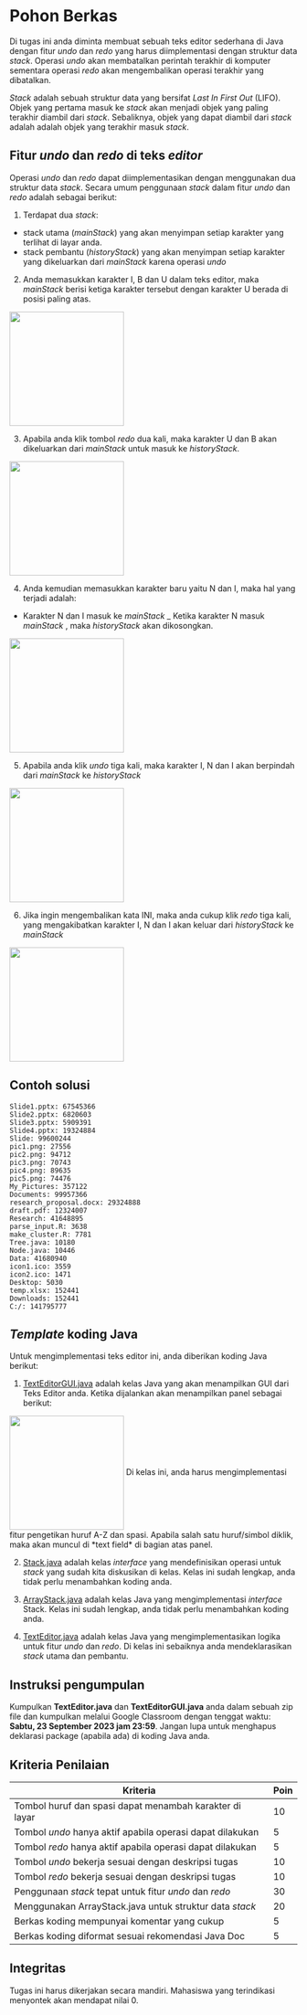 # Pohon Berkas

Di tugas ini anda diminta membuat sebuah teks editor sederhana di Java dengan fitur _undo_ dan _redo_ yang harus diimplementasi dengan struktur data _stack_. Operasi _undo_ akan membatalkan perintah terakhir di komputer sementara operasi _redo_ akan mengembalikan operasi terakhir yang dibatalkan. 

_Stack_ adalah sebuah struktur data yang bersifat _Last In First Out_ (LIFO). Objek yang pertama masuk ke _stack_ akan menjadi objek yang paling terakhir diambil dari _stack_. Sebaliknya, objek yang dapat diambil dari _stack_ adalah adalah objek yang terakhir masuk _stack_. 

## Fitur _undo_ dan _redo_ di teks _editor_
Operasi _undo_ dan _redo_ dapat diimplementasikan dengan menggunakan dua struktur data _stack_. Secara umum penggunaan _stack_ dalam fitur _undo_ dan _redo_ adalah sebagai berikut:
1. Terdapat dua _stack_: 
  - stack utama (_mainStack_) yang akan menyimpan setiap karakter yang terlihat di layar anda.
  - stack pembantu (_historyStack_) yang akan menyimpan setiap karakter yang dikeluarkan dari _mainStack_ karena operasi _undo_

2. Anda memasukkan karakter I, B dan U dalam teks editor, maka _mainStack_ berisi ketiga karakter tersebut dengan karakter U berada di posisi paling atas. 

<img align="center" src="fig/text_ibu.png" height="200" />


3. Apabila anda klik tombol _redo_ dua kali, maka karakter U dan B akan dikeluarkan dari _mainStack_ untuk masuk ke _historyStack_.

<img align="center" src="fig/text_rem_bu.png" height="200" />

4. Anda kemudian memasukkan karakter baru yaitu N dan I, maka hal yang terjadi adalah:
 - Karakter N dan I masuk ke *mainStack*
 _ Ketika karakter N masuk _mainStack_ , maka _historyStack_ akan dikosongkan.

<img align="center" src="fig/text_add_ni.png" height="200" />

5. Apabila anda klik _undo_ tiga kali, maka karakter I, N dan I akan berpindah dari _mainStack_ ke _historyStack_

<img align="center" src="fig/text_undo_ini.png" height="200" />

6. Jika ingin mengembalikan kata INI, maka anda cukup klik _redo_ tiga kali, yang mengakibatkan karakter I, N dan I akan keluar dari _historyStack_ ke _mainStack_

<img align="center" src="fig/text_redo_ini.png" height="200" />


## Contoh solusi
```{r tidy=TRUE}
Slide1.pptx: 67545366
Slide2.pptx: 6820603
Slide3.pptx: 5909391
Slide4.pptx: 19324884
Slide: 99600244
pic1.png: 27556
pic2.png: 94712
pic3.png: 70743
pic4.png: 89635
pic5.png: 74476
My_Pictures: 357122
Documents: 99957366
research_proposal.docx: 29324888
draft.pdf: 12324007
Research: 41648895
parse_input.R: 3638
make_cluster.R: 7781
Tree.java: 10180
Node.java: 10446
Data: 41680940
icon1.ico: 3559
icon2.ico: 1471
Desktop: 5030
temp.xlsx: 152441
Downloads: 152441
C:/: 141795777
```

## _Template_ koding Java
Untuk mengimplementasi teks editor ini, anda diberikan koding Java berikut:
1. [TextEditorGUI.java](TextEditorGUI.java) adalah kelas Java yang akan menampilkan GUI dari Teks Editor anda. Ketika dijalankan akan menampilkan panel sebagai berikut:
<img align="center" src="fig/gui.png" height="200" />
Di kelas ini, anda harus mengimplementasi fitur pengetikan huruf A-Z dan spasi. Apabila salah satu huruf/simbol diklik, maka akan muncul di *text field* di bagian atas panel. 

2. [Stack.java](Stack.java) adalah kelas _interface_ yang mendefinisikan operasi untuk _stack_ yang sudah kita diskusikan di kelas. Kelas ini sudah lengkap, anda tidak perlu menambahkan koding anda.

3. [ArrayStack.java](ArrayStack.java) adalah kelas Java yang mengimplementasi _interface_ Stack. Kelas ini sudah lengkap, anda tidak perlu menambahkan koding anda.

4. [TextEditor.java](TextEditor.java) adalah kelas Java yang mengimplementasikan logika untuk fitur _undo_ dan _redo_. Di kelas ini sebaiknya anda mendeklarasikan _stack_ utama dan pembantu. 


## Instruksi pengumpulan
Kumpulkan **TextEditor.java** dan **TextEditorGUI.java** anda dalam sebuah zip file dan kumpulkan melalui Google Classroom dengan tenggat waktu: **Sabtu, 23 September 2023 jam 23:59**. Jangan lupa untuk menghapus deklarasi package (apabila ada) di koding Java anda.


## Kriteria Penilaian
|Kriteria  | Poin |
| --- | --- |
|Tombol huruf dan spasi dapat menambah karakter di layar  |10|
|Tombol _undo_ hanya aktif apabila operasi dapat dilakukan |5 | 
|Tombol _redo_ hanya aktif apabila operasi dapat dilakukan |5 |
|Tombol _undo_ bekerja sesuai dengan deskripsi tugas |10|
|Tombol _redo_ bekerja sesuai dengan deskripsi tugas |10|
|Penggunaan _stack_ tepat untuk fitur _undo_ dan _redo_ |30|
|Menggunakan ArrayStack.java untuk struktur data _stack_ |20|
|Berkas koding mempunyai komentar yang cukup |5|
|Berkas koding diformat sesuai rekomendasi Java Doc |5|


## Integritas
Tugas ini harus dikerjakan secara mandiri. Mahasiswa yang terindikasi menyontek akan mendapat nilai 0.






